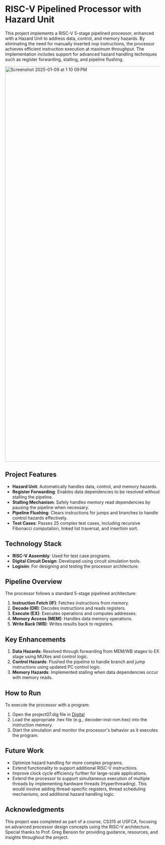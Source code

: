 # RISC-V Pipelined Processor with Hazard Unit

This project implements a RISC-V 5-stage pipelined processor, enhanced with a Hazard Unit to address data, control, and memory hazards. By eliminating the need for manually inserted nop instructions, the processor achieves efficient instruction execution at maximum throughput. The implementation includes support for advanced hazard handling techniques such as register forwarding, stalling, and pipeline flushing.

<img width="1284" alt="Screenshot 2025-01-09 at 1 10 09 PM" src="https://github.com/user-attachments/assets/b65d4a59-2dcc-43eb-8772-436ad129bec2" />

## Project Features
- **Hazard Unit**: Automatically handles data, control, and memory hazards.
- **Register Forwarding**: Enables data dependencies to be resolved without stalling the pipeline.
- **Stalling Mechanism**: Safely handles memory read dependencies by pausing the pipeline when necessary.
- **Pipeline Flushing**: Clears instructions for jumps and branches to handle control hazards effectively.
- **Test Cases**: Passes 25 complex test cases, including recursive Fibonacci computation, linked list traversal, and insertion sort.

## Technology Stack
- **RISC-V Assembly**: Used for test case programs.
- **Digital Circuit Design**: Developed using circuit simulation tools.
- **Logisim**: For designing and testing the processor architecture.

## Pipeline Overview
The processor follows a standard 5-stage pipelined architecture:
1. **Instruction Fetch (IF)**: Fetches instructions from memory.
2. **Decode (DR)**: Decodes instructions and reads registers.
3. **Execute (EX)**: Executes operations and computes addresses.
4. **Memory Access (MEM)**: Handles data memory operations.
5. **Write Back (WB)**: Writes results back to registers.

## Key Enhancements
1. **Data Hazards**: Resolved through forwarding from MEM/WB stages to EX stage using MUXes and control logic.
2. **Control Hazards**: Flushed the pipeline to handle branch and jump instructions using updated PC control logic.
3. **Memory Hazards**: Implemented stalling when data dependencies occur with memory reads.

## How to Run
To execute the processor with a program:
1. Open the project07.dig file in [Digital](https://github.com/hneemann/Digital)
2. Load the appropriate .hex file (e.g., decoder-inst-rom.hex) into the instruction memory.
3. Start the simulation and monitor the processor's behavior as it executes the program.

## Future Work
- Optimize hazard handling for more complex programs.
- Extend functionality to support additional RISC-V instructions.
- Improve clock cycle efficiency further for large-scale applications.
- Extend the processor to support simultaneous execution of multiple threads by implementing hardware threads (Hyperthreading). This would involve adding thread-specific registers, thread scheduling mechanisms, and additional hazard handling logic.

## Acknowledgments
This project was completed as part of a course, CS315 at USFCA, focusing on advanced processor design concepts using the RISC-V architecture. Special thanks to Prof. Greg Benson for providing guidance, resources, and insights throughout the project.
